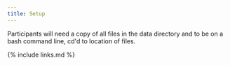 ```yaml
---
title: Setup
---
```

Participants will need a copy of all files in the data directory 
and to be on a bash command line, cd'd to location of files.

{% include links.md %}
